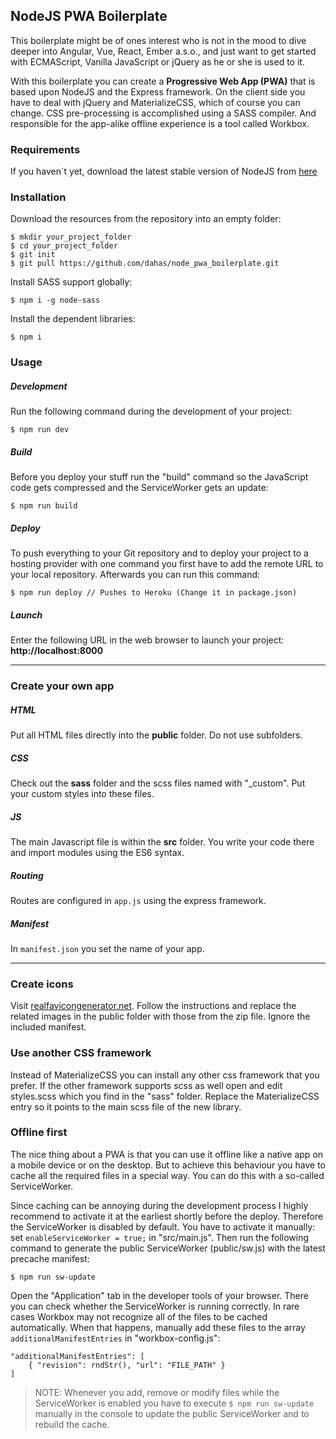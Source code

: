 ## NodeJS PWA Boilerplate

This boilerplate might be of ones interest who is not in the mood to dive deeper into Angular, Vue, React, Ember a.s.o., and just want to get started with ECMAScript, Vanilla JavaScript or jQuery as he or she is used to it.

With this boilerplate you can create a **Progressive Web App (PWA)** that is based upon NodeJS and the Express framework. On the client side you have to deal with jQuery and MaterializeCSS, which of course you can change. CSS pre-processing is accomplished using a SASS compiler. And responsible for the app-alike offline experience is a tool called Workbox.

### Requirements

If you haven´t yet, download the latest stable version of NodeJS from [here](https://nodejs.org)

### Installation

Download the resources from the repository into an empty folder:
```
$ mkdir your_project_folder
$ cd your_project_folder
$ git init
$ git pull https://github.com/dahas/node_pwa_boilerplate.git
```

Install SASS support globally:

```
$ npm i -g node-sass
```

Install the dependent libraries:
```
$ npm i
```

### Usage

##### Development
Run the following command during the development of your project:
```
$ npm run dev
```

##### Build
Before you deploy your stuff run the "build" command so the JavaScript code gets compressed and the ServiceWorker gets an update:

```
$ npm run build
```

##### Deploy
To push everything to your Git repository and to deploy your project to a hosting provider with one command you first have to add the remote URL to your local repository. Afterwards you can run this command:

```
$ npm run deploy // Pushes to Heroku (Change it in package.json)
```

##### Launch
Enter the following URL in the web browser to launch your project:  
**http://localhost:8000**

<hr>

### Create your own app  

##### HTML

Put all HTML files directly into the **public** folder. Do not use subfolders.

##### CSS

Check out the **sass** folder and the scss files named with "_custom". Put your custom styles into these files.

##### JS

The main Javascript file is within the **src** folder. You write your code there and import modules using the ES6 syntax.

##### Routing

Routes are configured in `app.js` using the express framework. 

##### Manifest

In `manifest.json` you set the name of your app.

<hr>

### Create icons

Visit [realfavicongenerator.net](https://realfavicongenerator.net). Follow the instructions and replace the related images in the public folder with those from the zip file. Ignore the included manifest.

### Use another CSS framework

Instead of MaterializeCSS you can install any other css framework that you prefer. If the other framework supports scss as well open and edit styles.scss which you find in the "sass" folder. Replace the MaterializeCSS entry so it points to the main scss file of the new library.

### Offline first

The nice thing about a PWA is that you can use it offline like a native app on a mobile device or on the desktop. But to achieve this behaviour you have to cache all the required files in a special way. You can do this with a so-called ServiceWorker.

Since caching can be annoying during the development process I highly recommend to activate it at the earliest shortly before the deploy. Therefore the ServiceWorker is disabled by default. You have to activate it manually: set `enableServiceWorker = true;` in "src/main.js". Then run the following command to generate the public ServiceWorker (public/sw.js) with the latest precache manifest:

```
$ npm run sw-update
```

Open the "Application" tab in the developer tools of your browser. There you can check whether the ServiceWorker is running correctly. In rare cases Workbox may not recognize all of the files to be cached automatically. When that happens, manually add these files to the array `additionalManifestEntries` in "workbox-config.js":

```
"additionalManifestEntries": [
    { "revision": rndStr(), "url": "FILE_PATH" }
]
```

> NOTE: Whenever you add, remove or modify files while the ServiceWorker is enabled you have to execute `$ npm run sw-update` manually in the console to update the public ServiceWorker and to rebuild the cache.